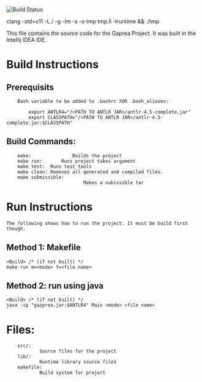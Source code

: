 
![Build Status](https://travis-ci.com/TianZhiWang/Gazprea.svg?token=zxyZTAYEyqAimQByw2tQ&branch=master)

clang -std=c11 -L./ -g -lm -s -o tmp tmp.ll -lruntime && ./tmp

This file contains the source code for the Gaprea Project.
It was built in the Intellij IDEA IDE.

# Build Instructions

## Prerequisits
		Bash variable to be added to .bashrc XOR .bash_aliases:

			export ANTLR4="/<PATH TO ANTLR JAR>/antlr-4.5-complete.jar"
			export CLASSPATH="/<PATH TO ANTLR JAR>/antlr-4.5-complete.jar:$CLASSPATH"

## Build Commands:
		make:				Builds the project
		make run:		Runs project takes argument
		make test:	Runs test tools 
		make clean:	Removes all generated and compiled files.
		make submissible:
								Makes a subissible tar 

# Run Instructions
	The following shows how to run the project. It must be build first though.

## Method 1: Makefile
	<Build> /* (if not built) */
	make run m=<mode> f=<file name>

## Method 2: run using java
	<Build> /* (if not built) */
	java -cp "gazprea.jar:$ANTLR4" Main <mode> <file name>

# Files:
		src/:
				Source files for the project
		lib/:
				Runtime library source files
		makefile:
				Build system for project
